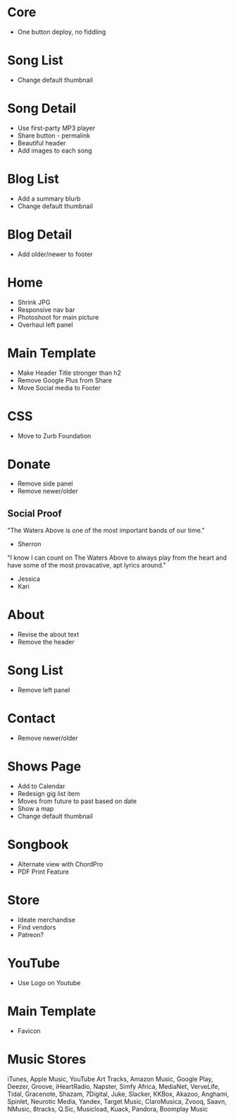 # Core

* One button deploy, no fiddling

# Song List

* Change default thumbnail

# Song Detail

* Use first-party MP3 player
* Share button - permalink
* Beautiful header
* Add images to each song

# Blog List

* Add a summary blurb
* Change default thumbnail

# Blog Detail

* Add older/newer to footer

# Home

* Shrink JPG
* Responsive nav bar
* Photoshoot for main picture
* Overhaul left panel

# Main Template

* Make Header Title stronger than h2
* Remove Google Plus from Share
* Move Social media to Footer


# CSS

* Move to Zurb Foundation

# Donate

* Remove side panel
* Remove newer/older

## Social Proof

"The Waters Above is one of the most important bands of our time."

- Sherron

"I know I can count on The Waters Above to always play from the heart and have some of the most provacative, apt lyrics around."

- Jessica
- Kari


# About

* Revise the about text
* Remove the header

# Song List

* Remove left panel

# Contact

* Remove newer/older

# Shows Page

* Add to Calendar
* Redesign gig list item
* Moves from future to past based on date
* Show a map
* Change default thumbnail

# Songbook

* Alternate view with ChordPro
* PDF Print Feature

# Store

* Ideate merchandise
* Find vendors
* Patreon?

# YouTube

* Use Logo on Youtube


# Main Template
* Favicon

# Music Stores

iTunes, Apple Music, YouTube Art Tracks, Amazon Music, Google Play, Deezer, Groove, iHeartRadio, Napster, Simfy Africa, MediaNet, VerveLife, Tidal, Gracenote, Shazam, 7Digital, Juke, Slacker, KKBox, Akazoo, Anghami, Spinlet, Neurotic Media, Yandex, Target Music, ClaroMusica, Zvooq, Saavn, NMusic, 8tracks, Q.Sic, Musicload, Kuack, Pandora, Boomplay Music


